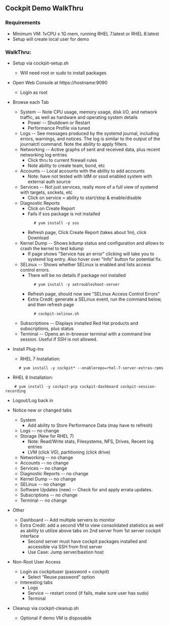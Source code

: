 ## Cockpit Demo WalkThru

### Requirements
* Minimum VM: 1vCPU x 1G mem, running RHEL 7.latest or RHEL 8.latest
* Setup will create local user for demo

### WalkThru:

* Setup via cockpit-setup.sh
  * Will need root or sudo to install packages
* Open Web Console at https://hostname:9090
  * Login as root
* Browse each Tab
  * System -- Note CPU usage, memory usage, disk I/O, and network traffic, as well as hardware and operating system details
    * Power -- Shutdown or Restart
    * Performance Profile via tuned
  * Logs -- See messages produced by the systemd journal, including errors, warnings, and notices. The log is similar to the output of the journalctl command.  Note the ability to apply filters.
  * Networking -- Active graphs of sent and received data, plus recent networking log entries
    * Click thru to current firewall rules
    * Note ability to create team, bond, etc
  * Accounts -- Local accounts with the ability to add accounts.
    * Note: have not tested with IdM or sssd enabled system with external auth source
  * Services -- Not just services, really more of a full view of systemd with targets, sockets, etc
    * Click on service = ability to start/stop & enable/disable
  * Diagnostic Reports
    * Click on Create Report
    * Fails if sos package is not installed
    ```
          # yum install -y sos
    ```
    * Refresh page, Click Create Report (takes about 1m), click Download
  * Kernel Dump -- Shows kdump status and configuration and allows to crash the kernel to test kdump
    * If page shows  "Service has an error" clicking will take you to systemd log entry.  Also hover over "Info" button for potential fix.
  * SELinux -- Shows whether SELinux is enabled and lists access control errors.
    * There will be no details if package not installed
    ```
          # yum install -y setroubleshoot-server
    ```
    * Refresh page, should now see "SELinux Access Control Errors"
    * Extra Credit: generate a SELinux event, run the command below, and then refresh page
    ```
          # cockpit-selinux.sh
    ```
  * Subscriptions -- Displays installed Red Hat products and subscriptions, plus status
  * Terminal -- Opens an in-browser terminal with a command line session.  Useful if SSH is not allowed.

* Install Plug-Ins
  * RHEL 7 Installation:
```
      # yum install -y cockpit* --enablerepo=rhel-7-server-extras-rpms
```
  * RHEL 8 Installation:
```
    # yum install -y cockpit-pcp cockpit-dashboard cockpit-session-recording
```
* Logout/Log back in
* Notice new or changed tabs
  * System
    * Add ability to Store Performance Data (may have to refresh)
  * Logs -- no change
  * Storage (New for RHEL 7)
    * Note: Read/Write stats, Filesystems, NFS, Drives, Recent log entries
    * LVM (click VG), partitioning (click drive)
  * Networking -- no change
  * Accounts -- no change
  * Services -- no change
  * Diagnostic Reports -- no change
  * Kernel Dump -- no change
  * SELinux -- no change
  * Software Updates (new) -- Check for and apply errata updates.
  * Subscriptions -- no change
  * Terminal -- no change

* Other
  * Dashboard -- Add multiple servers to monitor
  * Extra Credit: add a second VM to view consolidated statistics as well as ability to utilize above tabs on 2nd server from 1st server cockpit interface
    * Second server must have cockpit packages installed and accessible via SSH from first server
    * Use Case: Jump server/bastion host

* Non-Root User Access
  * Login as cockpituser (password = cockpit)
    * Select “Reuse password” option
  * Interesting tabs
    * Logs
    * Service -- restart crond (if fails, make sure user has sudo)
    * Terminal
* Cleanup via cockpit-cleanup.sh
  * Optional if demo VM is disposable
